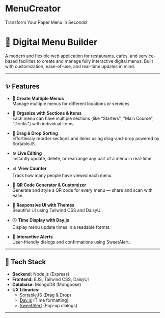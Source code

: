 # MenuCreator
Transform Your Paper Menu in Seconds!

# 📲 Digital Menu Builder

A modern and flexible web application for restaurants, cafes, and service-based facilities to create and manage fully interactive digital menus. Built with customization, ease-of-use, and real-time updates in mind.

---

## ✨ Features

- 📝 **Create Multiple Menus**  
  Manage multiple menus for different locations or services.

- 📂 **Organize with Sections & Items**  
  Each menu can have multiple sections (like "Starters", "Main Course", "Drinks") with individual items.

- 🔄 **Drag & Drop Sorting**  
  Effortlessly reorder sections and items using drag-and-drop powered by SortableJS.

- ⚙️ **Live Editing**  
  Instantly update, delete, or rearrange any part of a menu in real-time.

- 📊 **View Counter**  
  Track how many people have viewed each menu.

- 📱 **QR Code Generator & Customizer**  
  Generate and style a QR code for every menu — share and scan with ease.

- 🎨 **Responsive UI with Themes**  
  Beautiful UI using Tailwind CSS and DaisyUI.

- 🕒 **Time Display with Day.js**  
  Display menu update times in a readable format.

- 💬 **Interactive Alerts**  
  User-friendly dialogs and confirmations using SweetAlert.

---

## 🚀 Tech Stack

- **Backend:** Node.js (Express)
- **Frontend:** EJS, Tailwind CSS, DaisyUI
- **Database:** MongoDB (Mongoose)
- **UX Libraries:**  
  - [SortableJS](https://sortablejs.github.io/Sortable/) (Drag & Drop)  
  - [Day.js](https://day.js.org/) (Time formatting)  
  - [SweetAlert](https://sweetalert.js.org/) (Pop-up dialogs)

---

